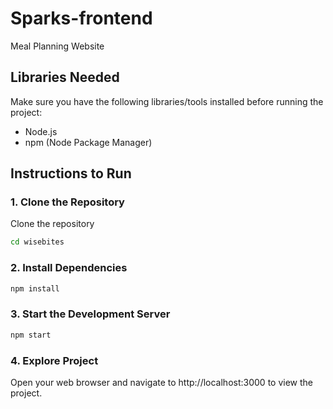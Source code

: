 # Sparks-frontend

Meal Planning Website

## Libraries Needed

Make sure you have the following libraries/tools installed before running the project:

- Node.js
- npm (Node Package Manager)

## Instructions to Run

### 1. Clone the Repository
Clone the repository
```bash
cd wisebites
```
### 2. Install Dependencies

```bash
npm install
```
### 3. Start the Development Server

```bash
npm start
```
### 4. Explore Project
Open your web browser and navigate to http://localhost:3000 to view the project.




